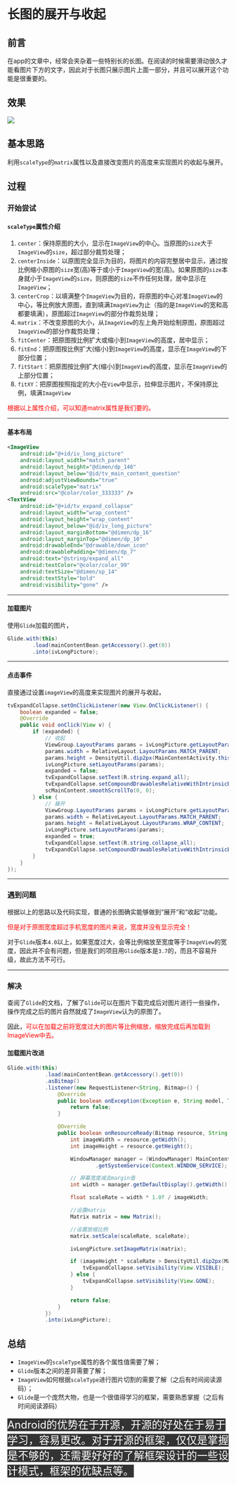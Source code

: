 # 长图的展开与收起

## 前言
在app的文章中，经常会夹杂着一些特别长的长图。在阅读的时候需要滑动很久才能看图片下方的文字，因此对于长图只展示图片上面一部分，并且可以展开这个功能是很重要的。

## 效果
![](https://he_jhua.gitee.io/image-hosting/2019/10/21/10-1.gif)

## 基本思路
利用`scaleType`的`matrix`属性以及直接改变图片的高度来实现图片的收起与展开。

## 过程
### 开始尝试
#### `scaleType`属性介绍
1. `center`：保持原图的大小，显示在`ImageView`的中心。当原图的`size`大于`ImageView`的`size`，超过部分裁剪处理；
2. `centerInside`：以原图完全显示为目的，将图片的内容完整居中显示，通过按比例缩小原图的`size`宽(高)等于或小于`ImageView`的宽(高)。如果原图的`size`本身就小于`ImageView`的`size`，则原图的`size`不作任何处理，居中显示在`ImageView`；
3. `centerCrop`：以填满整个`ImageView`为目的，将原图的中心对准`ImageView`的中心，等比例放大原图，直到填满`ImageView`为止（指的是`ImageView`的宽和高都要填满），原图超过`ImageView`的部分作裁剪处理；
4. `matrix`：不改变原图的大小，从`ImageView`的左上角开始绘制原图，原图超过`ImageView`的部分作裁剪处理；
5. `fitCenter`：把原图按比例扩大或缩小到`ImageView`的高度，居中显示；
6. `fitEnd`：把原图按比例扩大(缩小)到`ImageView`的高度，显示在`ImageView`的下部分位置；
7. `fitStart`：把原图按比例扩大(缩小)到`ImageView`的高度，显示在`ImageView`的上部分位置；
8. `fitXY`：把原图按照指定的大小在`View`中显示，拉伸显示图片，不保持原比例，填满`ImageView`

<span style="color: #ff0000;">根据以上属性介绍，可以知道matrix属性是我们要的。</span>

----
#### 基本布局
```xml
<ImageView
    android:id="@+id/iv_long_picture"
    android:layout_width="match_parent"
    android:layout_height="@dimen/dp_146"
    android:layout_below="@id/tv_main_content_question"
    android:adjustViewBounds="true"
    android:scaleType="matrix"
    android:src="@color/color_333333" />
<TextView
    android:id="@+id/tv_expand_collapse"
    android:layout_width="wrap_content"
    android:layout_height="wrap_content"
    android:layout_below="@id/iv_long_picture"
    android:layout_marginBottom="@dimen/dp_16"
    android:layout_marginTop="@dimen/dp_10"
    android:drawableEnd="@drawable/down_icon"
    android:drawablePadding="@dimen/dp_7"
    android:text="@string/expand_all"
    android:textColor="@color/color_99"
    android:textSize="@dimen/sp_14"
    android:textStyle="bold"
    android:visibility="gone" />
```

----
#### 加载图片
使用`Glide`加载的图片，
```java
Glide.with(this)
        .load(mainContentBean.getAccessory().get(0))
        .into(ivLongPicture);
```

----
#### 点击事件
直接通过设置`imageView`的高度来实现图片的展开与收起，
```java
tvExpandCollapse.setOnClickListener(new View.OnClickListener() {
    boolean expanded = false;
    @Override
    public void onClick(View v) {
        if (expanded) {
            // 收起
            ViewGroup.LayoutParams params = ivLongPicture.getLayoutParams();
            params.width = RelativeLayout.LayoutParams.MATCH_PARENT;
            params.height = DensityUtil.dip2px(MainContentActivity.this, 146);
            ivLongPicture.setLayoutParams(params);
            expanded = false;
            tvExpandCollapse.setText(R.string.expand_all);
            tvExpandCollapse.setCompoundDrawablesRelativeWithIntrinsicBounds(0, 0, R.drawable.down_icon, 0);
            scMainContent.smoothScrollTo(0, 0);
        } else {
            // 展开
            ViewGroup.LayoutParams params = ivLongPicture.getLayoutParams();
            params.width = RelativeLayout.LayoutParams.MATCH_PARENT;
            params.height = RelativeLayout.LayoutParams.WRAP_CONTENT;
            ivLongPicture.setLayoutParams(params);
            expanded = true;
            tvExpandCollapse.setText(R.string.collapse_all);
            tvExpandCollapse.setCompoundDrawablesRelativeWithIntrinsicBounds(0, 0, R.drawable.upper_icon, 0);
        }
    }
});
```
----
### 遇到问题
根据以上的思路以及代码实现，普通的长图确实能够做到“展开”和“收起”功能。

<span style="color: #ff0000;">但是对于原图宽度超过手机宽度的图片来说，宽度并没有显示完全！</span>

对于`Glide`版本`4.0`以上，如果宽度过大，会等比例缩放至宽度等于`ImageView`的宽度，因此并不会有问题，但是我们的项目用`Glide`版本是`3.7`的，而且不容易升级，故此方法不可行。

----
### 解决
查阅了`Glide`的文档，了解了`Glide`可以在图片下载完成后对图片进行一些操作，操作完成之后的图片自然就成了`ImageView`认为的原图了。

因此，<span style="color: #ff0000;">可以在加载之前将宽度过大的图片等比例缩放，缩放完成后再加载到ImageView中去。</span>

#### 加载图片改进
```java
Glide.with(this)
            .load(mainContentBean.getAccessory().get(0))
            .asBitmap()
            .listener(new RequestListener<String, Bitmap>() {
                @Override
                public boolean onException(Exception e, String model, Target<Bitmap> target, boolean isFirstResource) {
                    return false;
                }

                @Override
                public boolean onResourceReady(Bitmap resource, String model, Target<Bitmap> target, boolean isFromMemoryCache, boolean isFirstResource) {
                    int imageWidth = resource.getWidth();
                    int imageHeight = resource.getHeight();

                    WindowManager manager = (WindowManager) MainContentActivity.this
                            .getSystemService(Context.WINDOW_SERVICE);

                    // 屏幕宽度减去margin值
                    int width = manager.getDefaultDisplay().getWidth() - DensityUtil.dip2px(MainContentActivity.this, 32);

                    float scaleRate = width * 1.0f / imageWidth;

                    //设置matrix
                    Matrix matrix = new Matrix();

                    //设置放缩比例
                    matrix.setScale(scaleRate, scaleRate);

                    ivLongPicture.setImageMatrix(matrix);

                    if (imageHeight * scaleRate > DensityUtil.dip2px(MainContentActivity.this, 146)) {
                        tvExpandCollapse.setVisibility(View.VISIBLE);
                    } else {
                        tvExpandCollapse.setVisibility(View.GONE);
                    }

                    return false;
                }
            })
            .into(ivLongPicture);
```

## 总结
+ `ImageView`的`scaleType`属性的各个属性值需要了解；
+ `Glide`版本之间的差异需要了解；
+ `ImageView`如何根据`scaleType`进行图片切割的需要了解（之后有时间阅读源码）；
+ `Glide`是一个庞然大物，也是一个很值得学习的框架，需要熟悉掌握（之后有时间阅读源码）

<span style="font-size: 18pt; background-color: #333333; color: #ffffff;">Android的优势在于开源，开源的好处在于易于学习，容易更改。对于开源的框架，仅仅是掌握是不够的，还需要好好的了解框架设计的一些设计模式，框架的优缺点等。</span>
